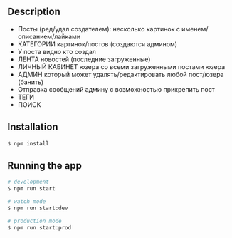## Description

- Посты (ред/удал создателем): несколько картинок с именем/описанием/лайками
- КАТЕГОРИИ картинок/постов (создаются админом)
- У поста видно кто создал
- ЛЕНТА новостей (последние загруженные)
- ЛИЧНЫЙ КАБИНЕТ юзера со всеми загруженными постами юзера
- АДМИН который может удалять/редактировать любой пост/юзера (банить)
- Отправка сообщений админу с возможностью прикрепить пост
- ТЕГИ
- ПОИСК

## Installation

```bash
$ npm install
```

## Running the app

```bash
# development
$ npm run start

# watch mode
$ npm run start:dev

# production mode
$ npm run start:prod
```




